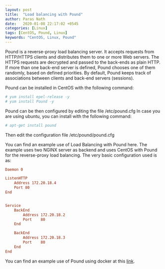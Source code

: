 ```yaml
---
layout: post
title:  "Load balancing with Pound"
author: Paras Nath
date:   2020-01-08 22:17:02 +0545
categories: [Linux]
tags: [CentOS, Pound, Linux]
keywords: "CentOS, Linux, Pound"
---
```

Pound is a reverse-proxy load balancing server. It accepts requests from HTTP/HTTPS clients and distributes them to one or more Web servers. The HTTPS requests are decrypted and passed to the back-ends as plain HTTP.<!--more-->
If more than one back-end server is defined, Pound chooses one of them randomly, based on defined priorities. By default, Pound keeps track of associations between clients and back-end servers (sessions).

Pound can be installed in CentOS with the following command:
```bash
# yum install epel-release -y
# yum install Pound -y
```

Pound can be then configured by editing the file /etc/pound.cfg
In case you are using ubuntu, you can install with the following command:

```bash
# apt-get install pound
```

Then edit the configuration file /etc/pound/pound.cfg

You can find an example use of Load Balancing with Pound here. The example uses two NGINX server as backend and uses CentOS with Pound for the reverse-proxy load balancing. The very basic configuration used is as:
```cfg
Daemon 0

ListenHTTP
    Address 172.20.18.4
    Port 80
End


Service
    BackEnd
        Address 172.20.18.2
        Port    80
    End

    BackEnd
        Address 172.20.18.3
        Port    80
    End
End
```
You can find an example use of Pound using docker at this [link](https://bitbucket.org/opnchaudhary/load-balancing-with-pound/src/master/).